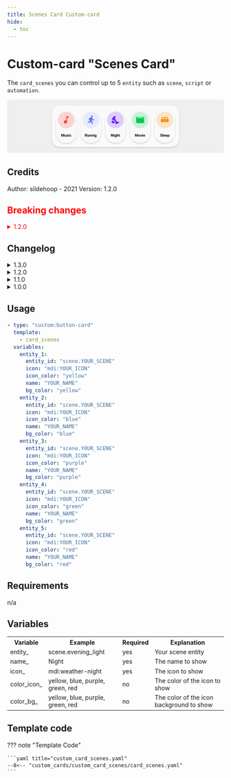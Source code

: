 ```yaml
---
title: Scenes Card Custom-card
hide:
  - toc
---
```


<!-- markdownlint-disable MD046 -->

# Custom-card "Scenes Card"

The `card_scenes` you can control up to 5 `entity` such as `scene`, `script` or `automation`.

![Scenes Card](../../docs/assets/img/card_scenes.png)

## Credits

Author: sildehoop - 2021
Version: 1.2.0

<h2 style="color: red">Breaking changes</h2>

 <details style="color: red">
   <summary>1.2.0</summary>

```yaml
#OLD
- type: "custom:button-card"
 template:
   - card_scenes
 variables:
   entity_1: "scene.YOUR_SCENE"
   entity_2: "scene.YOUR_SCENE"
   entity_3: "scene.YOUR_SCENE"
   entity_4: "scene.YOUR_SCENE"
   entity_5: "scene.YOUR_SCENE"
   name_1: "YOUR_NAME"
   name_2: "YOUR_NAME"
   name_3: "YOUR_NAME"
   name_4: "YOUR_NAME"
   name_5: "YOUR_NAME"
   icon_1: "mdi:YOUR_ICON"
   icon_2: "mdi:YOUR_ICON"
   icon_3: "mdi:YOUR_ICON"
   icon_4: "mdi:YOUR_ICON"
   icon_5: "mdi:YOUR_ICON"
   icon_color_1: "yellow"
   icon_color_2: "blue"
   icon_color_3: "purple"
   icon_color_4: "green"
   icon_color_5: "red"
   bg_color_1: "yellow"
   bg_color_2: "blue"
   bg_color_3: "purple"
   bg_color_4: "green"
   bg_color_5: "red"
```

```yaml
#NEW
- type: "custom:button-card"
 template:
   - card_scenes
 variables:
   entity_1:
     entity_id: "scene.YOUR_SCENE"
     icon: "mdi:YOUR_ICON"
     icon_color: "yellow"
     name: "YOUR_NAME"
     bg_color: "yellow"
   entity_2:
     entity_id: "scene.YOUR_SCENE"
     icon: "mdi:YOUR_ICON"
     icon_color: "blue"
     name: "YOUR_NAME"
     bg_color: "blue"
   entity_3:
     entity_id: "scene.YOUR_SCENE"
     icon: "mdi:YOUR_ICON"
     icon_color: "purple"
     name: "YOUR_NAME"
     bg_color: "purple"
   entity_4:
     entity_id: "scene.YOUR_SCENE"
     icon: "mdi:YOUR_ICON"
     icon_color: "green"
     name: "YOUR_NAME"
     bg_color: "green"
   entity_5:
     entity_id: "scene.YOUR_SCENE"
     icon: "mdi:YOUR_ICON"
     icon_color: "red"
     name: "YOUR_NAME"
     bg_color: "red"
```

 </details>

## Changelog

<details>
<summary>1.3.0</summary>
Option to trigger automation
</details>
<details>
<summary>1.2.0</summary>
Implementation of nested variables
</details>
<details>
<summary>1.1.0</summary>
Auto dark mode box shadow
</details>
<details>
<summary>1.0.0</summary>
Initial release
</details>

## Usage

```yaml
- type: "custom:button-card"
  template:
    - card_scenes
  variables:
    entity_1:
      entity_id: "scene.YOUR_SCENE"
      icon: "mdi:YOUR_ICON"
      icon_color: "yellow"
      name: "YOUR_NAME"
      bg_color: "yellow"
    entity_2:
      entity_id: "scene.YOUR_SCENE"
      icon: "mdi:YOUR_ICON"
      icon_color: "blue"
      name: "YOUR_NAME"
      bg_color: "blue"
    entity_3:
      entity_id: "scene.YOUR_SCENE"
      icon: "mdi:YOUR_ICON"
      icon_color: "purple"
      name: "YOUR_NAME"
      bg_color: "purple"
    entity_4:
      entity_id: "scene.YOUR_SCENE"
      icon: "mdi:YOUR_ICON"
      icon_color: "green"
      name: "YOUR_NAME"
      bg_color: "green"
    entity_5:
      entity_id: "scene.YOUR_SCENE"
      icon: "mdi:YOUR_ICON"
      icon_color: "red"
      name: "YOUR_NAME"
      bg_color: "red"
```

## Requirements

n/a

## Variables

<table>
<tr>
<th>Variable</th>
<th>Example</th>
<th>Required</th>
<th>Explanation</th>
</tr>
<tr>
<td>entity_</td>
<td>scene.evening_light</td>
<td>yes</td>
<td>Your scene entity</td>
</tr>
<tr>
<td>name_</td>
<td>Night</td>
<td>yes</td>
<td>The name to show</td>
</tr>
<tr>
<td>icon_</td>
<td>mdi:weather-night</td>
<td>yes</td>
<td>The icon to show</td>
</tr>
<tr>
<td>color_icon_</td>
<td>yellow, blue, purple, green, red</td>
<td>no</td>
<td>The color of the icon to show</td>
</tr>
<tr>
<td>color_bg_</td>
<td>yellow, blue, purple, green, red</td>
<td>no</td>
<td>The color of the icon background to show</td>
</tr>
</table>

## Template code

??? note "Template Code"

    ```yaml title="custom_card_scenes.yaml"
    --8<-- "custom_cards/custom_card_scenes/card_scenes.yaml"
    ```
